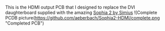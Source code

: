 This is the HDMI output PCB that I designed to replace the DVI daughterboard supplied with the amazing [Sophia 2 by Simius](https://forums.atariage.com/topic/307175-sophia-2-improved-gtia-replacement/#comment-4544874)
![Complete PCDB picture(https://github.com/aeberbach/Sophia2-HDMI/complete.png "Completed PCB")

